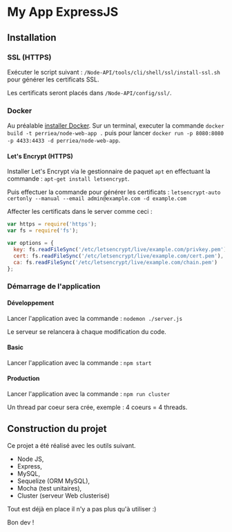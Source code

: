 # My App ExpressJS## Installation### SSL (HTTPS)Exécuter le script suivant : `/Node-API/tools/cli/shell/ssl/install-ssl.sh` pour générer les certificats SSL.Les certificats seront placés dans `/Node-API/config/ssl/`.### DockerAu préalable [installer Docker](https://docs.docker.com/engine/installation/). Sur un terminal, executer la commande `docker build -t perriea/node-web-app .` puis pour lancer `docker run -p 8080:8080 -p 4433:4433 -d perriea/node-web-app`.#### Let's Encrypt (HTTPS)Installer Let's Encrypt via le gestionnaire de paquet `apt` en effectuant la commande : `apt-get install letsencrypt`.Puis effectuer la commande pour générer les certificats : `letsencrypt-auto certonly --manual --email admin@example.com -d example.com`Affecter les certificats dans le server comme ceci :``` jsvar https = require('https');var fs = require('fs');var options = {  key: fs.readFileSync('/etc/letsencrypt/live/example.com/privkey.pem'),  cert: fs.readFileSync('/etc/letsencrypt/live/example.com/cert.pem'),  ca: fs.readFileSync('/etc/letsencrypt/live/example.com/chain.pem')};```### Démarrage de l'application#### DéveloppementLancer l'application avec la commande : `nodemon ./server.js`Le serveur se relancera à chaque modification du code.#### BasicLancer l'application avec la commande : `npm start`#### ProductionLancer l'application avec la commande : `npm run cluster`Un thread par coeur sera crée, exemple : 4 coeurs = 4 threads.## Construction du projetCe projet a été réalisé avec les outils suivant.* Node JS,* Express,* MySQL,* Sequelize (ORM MySQL),* Mocha (test unitaires),* Cluster (serveur Web clusterisé)Tout est déjà en place il n'y a pas plus qu'à utiliser :)Bon dev !